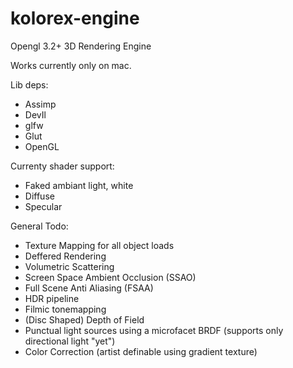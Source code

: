 kolorex-engine
==============

Opengl 3.2+ 3D Rendering Engine

Works currently only on mac.

Lib deps:
  * Assimp
  * DevIl
  * glfw
  * Glut
  * OpenGL

Currenty shader support:
  * Faked ambiant light, white
  * Diffuse
  * Specular
  

General Todo:

  * Texture Mapping for all object loads
  * Deffered Rendering
  * Volumetric Scattering
  * Screen Space Ambient Occlusion (SSAO)
  * Full Scene Anti Aliasing (FSAA)
  * HDR pipeline
  * Filmic tonemapping
  * (Disc Shaped) Depth of Field
  * Punctual light sources using a microfacet BRDF (supports only directional light "yet")
  * Color Correction (artist definable using gradient texture)
  
